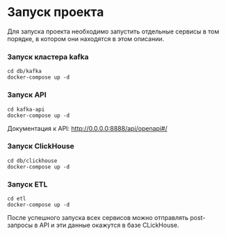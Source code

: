 # Запуск проекта

Для запуска проекта необходимо запустить отдельные сервисы в том порядке, в котором они находятся в этом описании.

### Запуск кластера kafka

    cd db/kafka
    docker-compose up -d

### Запуск API
    
    cd kafka-api
    docker-compose up -d

Документация к API: http://0.0.0.0:8888/api/openapi#/

### Запуск ClickHouse

    cd db/clickhouse
    docker-compose up -d
    
### Запуск ETL
    
    cd etl
    docker-compose up -d


После успешного запуска всех сервисов можно отправлять post-запросы в API и эти данные окажутся в базе CLickHouse.
